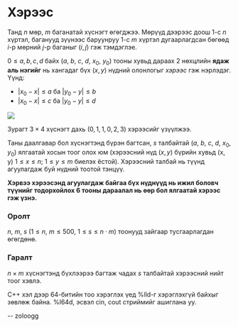 Хэрээс
======
Танд $n$ мөр, $m$ баганатай хүснэгт өгөгджээ. Мөрүүд дээрээс доош $1$-с $n$ хүртэл, баганууд зүүнээс баруунруу $1$-с $m$ хүртэл дугаарлагдсан бөгөөд $i$-р мөрний $j$-р баганыг ($i, j$) гэж тэмдэглэе.

$0 ≤ a, b, c, d$ байх ($a$, $b$, $c$, $d$, $x_0$, $y_0$) тооны хувьд дараах $2$ нөхцлийн **ядаж аль нэгийг** нь хангадаг бүх ($x, y$) нүдний олонлогыг *хэрээс* гэж нэрлэдэг. Үүнд:

 - $|x_0 - x| ≤ a$ ба $|y_0 - y| ≤ b$
 - $|x_0 - x| ≤ c$ ба $|y_0 - y| ≤ d$

![][1]

Зурагт $3 × 4$ хүснэгт дахь ($0, 1, 1, 0, 2, 3$) хэрээсийг үзүүлжээ.

Таны даалгавар бол хүснэгтэнд бүрэн багтсан, $s$ талбайтай ($a$, $b$, $c$, $d$, $x_0$, $y_0$) ялгаатай хосын тоог олох юм (хэрээсний нүд ($x, y$) бүрийн хувьд (x, y) $1 ≤ x ≤ n$; $1 ≤ y ≤ m$ биелэх ёстой). Хэрээсний талбай нь түүнд агуулагдаж буй нүдний тоотой тэнцүү.

**Хэрвээ хэрээсэнд агуулагдаж байгаа бүх нүднүүд нь ижил боловч түүнийг тодорхойлох $6$ тооны дараалал нь өөр бол ялгаатай хэрээс гэж үзнэ.**


### Оролт
$n$, $m$, $s$ ($1 ≤ n$, $m ≤ 500$, $1 ≤ s ≤ n·m$) тоонууд зайгаар тусгаарлагдан өгөгдөнө.


### Гаралт
$n × m$ хүснэгтэнд бүхлээрээ багтаж чадах $s$ талбайтай хэрээсний нийт тоог хэвлэ.

C++ хэл дээр 64-битийн тоо хэрэглэх үед %lld-г хэрэглэхгүй байхыг зөвлөж байна.
%I64d, эсвэл cin, cout стриймийг ашиглана уу.

  [1]: http://espresso.codeforces.com/4de786192d0a54a1559c88ea9392d01aba98d25c.png

-- zoloogg
